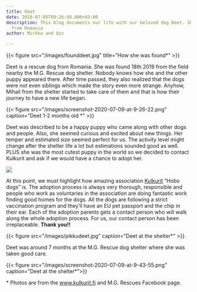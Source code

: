 ```yaml
---
title: Deet
date: 2020-07-05T09:26:49.000+03:00
description: This blog documents our life with our beloved dog Deet. She's a rescue
  from Romania
author: Mirkka and Ozz

---
```

{{< figure src="/images/founddeet.jpg" title="How she was found*" >}}

Deet is a rescue dog from Romania. She was found 18th 2019 from the field nearby the M.G. Rescue dog shelter. Nobody knows how she and the other puppy appeared there. After time passed, they also realized that the dogs were not even siblings which made the story even more strange. Anyhow, Mihail from the shelter started to take care of them and that is how their journey to have a new life began.

{{< figure src="/images/screenshot-2020-07-09-at-9-26-22.png" caption="Deet 1-2 months old *" >}}

Deet was described to be a happy puppy who came along with other dogs and people. Also, she seemed curious and excited about new things. Her temper and estimated size seemed perfect for us. The activity level might change after the shelter life a lot but estimations sounded good as well. PLUS she was the most cutest puppy in the world so we decided to contact Kulkurit and ask if we would have a chance to adopt her.

![](/images/little-deet.png)

At this point, we must highlight how amazing association [Kulkurit](https://kulkurit.fi/) “Hobo dogs” is. The adoption process is always very thorough, responsible and people who work as voluntaries in the association are doing fantastic work finding good homes for the dogs. All the dogs are following a strict vaccination program and they’ll have an EU pet passport and the chip in their ear. Each of the adoption parents gets a contact person who will walk along the whole adoption process. For us, our contact person has been irreplaceable. **Thank you!!**

{{< figure src="/images/pikkudeet.jpg" caption="Deet at the shelter*" >}}

Deet was around 7 months at the M.G. Rescue dog shelter where she was taken good care.

{{< figure src="/images/screenshot-2020-07-09-at-9-43-55.png" caption="Deet at the shelter*">}}

\* Photos are from the www.kulkurit.fi and M.G. Rescues Facebook page.
